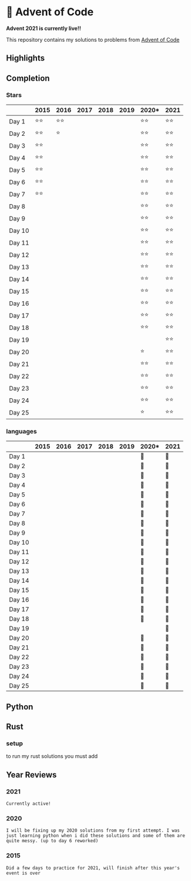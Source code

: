 # :christmas_tree: Advent of Code

**Advent 2021 is currently live!!**

This repository contains my solutions to problems from [Advent of Code](https://adventofcode.com/)

## Highlights

## Completion

### Stars

|        |    2015    |    2016    |    2017    |    2018    |    2019    |    2020*   |    2021    |
| ------ |    ----    |    ----    |    ----    |    ----    |    ----    |    ----    |    ----    |
| Day 1  |:star::star:|:star::star:|            |            |            |:star::star:|:star::star:|
| Day 2  |:star::star:|:star:      |            |            |            |:star::star:|:star::star:|
| Day 3  |:star::star:|            |            |            |            |:star::star:|:star::star:|
| Day 4  |:star::star:|            |            |            |            |:star::star:|:star::star:|
| Day 5  |:star::star:|            |            |            |            |:star::star:|:star::star:|
| Day 6  |:star::star:|            |            |            |            |:star::star:|:star::star:|
| Day 7  |:star::star:|            |            |            |            |:star::star:|:star::star:|
| Day 8  |            |            |            |            |            |:star::star:|:star::star:|
| Day 9  |            |            |            |            |            |:star::star:|:star::star:|
| Day 10 |            |            |            |            |            |:star::star:|:star::star:|
| Day 11 |            |            |            |            |            |:star::star:|:star::star:|
| Day 12 |            |            |            |            |            |:star::star:|:star::star:|
| Day 13 |            |            |            |            |            |:star::star:|:star::star:|
| Day 14 |            |            |            |            |            |:star::star:|:star::star:|
| Day 15 |            |            |            |            |            |:star::star:|:star::star:|
| Day 16 |            |            |            |            |            |:star::star:|:star::star:|
| Day 17 |            |            |            |            |            |:star::star:|:star::star:|
| Day 18 |            |            |            |            |            |:star::star:|:star::star:|
| Day 19 |            |            |            |            |            |            |:star::star:|
| Day 20 |            |            |            |            |            |:star:      |:star::star:|
| Day 21 |            |            |            |            |            |:star::star:|:star::star:|
| Day 22 |            |            |            |            |            |:star::star:|:star::star:|
| Day 23 |            |            |            |            |            |:star::star:|:star::star:|
| Day 24 |            |            |            |            |            |:star::star:|:star::star:|
| Day 25 |            |            |            |            |            |:star:      |:star::star:|

### languages

|        |    2015    |    2016    |    2017    |    2018    |    2019    |    2020*   |    2021    |
| ------ |    ----    |    ----    |    ----    |    ----    |    ----    |    ----    |    ----    |
| Day 1  |            |            |            |            |            |:snake:     |:snake:    |
| Day 2  |            |            |            |            |            |:snake:     |:snake:    |
| Day 3  |            |            |            |            |            |:snake:     |:snake:    |
| Day 4  |            |            |            |            |            |:snake:     |:snake:    |
| Day 5  |            |            |            |            |            |:snake:     |:snake:    |
| Day 6  |            |            |            |            |            |:snake:     |:snake:    |
| Day 7  |            |            |            |            |            |:snake:     |:snake:    |
| Day 8  |            |            |            |            |            |:snake:     |:snake:    |
| Day 9  |            |            |            |            |            |:snake:     |:snake:    |
| Day 10 |            |            |            |            |            |:snake:     |:snake:    |
| Day 11 |            |            |            |            |            |:snake:     |:snake:    |
| Day 12 |            |            |            |            |            |:snake:     |:snake:    |
| Day 13 |            |            |            |            |            |:snake:     |:snake:    |
| Day 14 |            |            |            |            |            |:snake:     |:snake:    |
| Day 15 |            |            |            |            |            |:snake:     |:snake:    |
| Day 16 |            |            |            |            |            |:snake:     |:snake:    |
| Day 17 |            |            |            |            |            |:snake:     |:snake:    |
| Day 18 |            |            |            |            |            |:snake:     |:snake:    |
| Day 19 |            |            |            |            |            |            |:snake:    |
| Day 20 |            |            |            |            |            |:snake:     |:snake:    |
| Day 21 |            |            |            |            |            |:snake:     |:snake:    |
| Day 22 |            |            |            |            |            |:snake:     |:snake:    |
| Day 23 |            |            |            |            |            |:snake:     |:snake:    |
| Day 24 |            |            |            |            |            |:snake:     |:snake:    |
| Day 25 |            |            |            |            |            |:snake:     |:snake:    |

## Python

## Rust

### setup

to run my rust solutions you must add 

## Year Reviews

### 2021

```Currently active!```

### 2020

```I will be fixing up my 2020 solutions from my first attempt. I was just learning python when i did these solutions and some of them are quite messy. (up to day 6 reworked)```

### 2015

```Did a few days to practice for 2021, will finish after this year's event is over```
